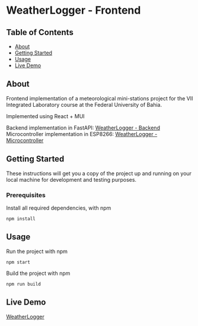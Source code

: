 # WeatherLogger - Frontend

## Table of Contents
+ [About](#about)
+ [Getting Started](#getting_started)
+ [Usage](#usage)
+ [Live Demo](#demo)

## About <a name = "about"></a>
Frontend implementation of a meteorological mini-stations project for the VII Integrated Laboratory course at the Federal University of Bahia.

Implemented using React + MUI

Backend implementation in FastAPI: [WeatherLogger - Backend](https://github.com/b-rbmp/weatherlogger-backend)
Microcontroller implementation in ESP8266: [WeatherLogger - Microcontroller](https://github.com/b-rbmp/weatherlogger-mcu)

## Getting Started <a name = "getting_started"></a>
These instructions will get you a copy of the project up and running on your local machine for development and testing purposes. 

### Prerequisites

Install all required dependencies, with npm

```
npm install
```

## Usage <a name = "usage"></a>

Run the project with npm

```
npm start
```

Build the project with npm

```
npm run build
```

## Live Demo <a name = "demo"></a>

[WeatherLogger](https://weatherlogger.vercel.app/)